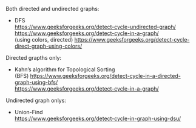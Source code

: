 Both directed and undirected graphs:
- DFS\
  https://www.geeksforgeeks.org/detect-cycle-undirected-graph/ \
  https://www.geeksforgeeks.org/detect-cycle-in-a-graph/ \
  (using colors, directed) https://www.geeksforgeeks.org/detect-cycle-direct-graph-using-colors/
  

Directed grapths only:
- Kahn’s algorithm for Topological Sorting\
  (BFS) https://www.geeksforgeeks.org/detect-cycle-in-a-directed-graph-using-bfs/ \
  https://www.geeksforgeeks.org/detect-cycle-in-a-graph/

Undirected graph onlys:
- Union-Find\
  https://www.geeksforgeeks.org/detect-cycle-in-graph-using-dsu/
  
